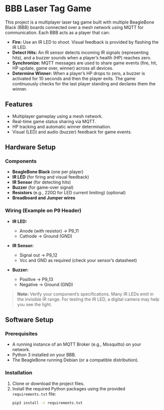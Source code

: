 # BBB Laser Tag Game

This project is a multiplayer laser tag game built with multiple BeagleBone Black (BBB) boards connected over a mesh network using MQTT for communication. Each BBB acts as a player that can:

- **Fire:** Use an IR LED to shoot. Visual feedback is provided by flashing the IR LED.
- **Detect Hits:** An IR sensor detects incoming IR signals (representing hits), and a buzzer sounds when a player’s health (HP) reaches zero.
- **Synchronize:** MQTT messages are used to share game events (fire, hit, HP update, game over, winner) across all devices.
- **Determine Winner:** When a player’s HP drops to zero, a buzzer is activated for 10 seconds and then the player exits. The game continuously checks for the last player standing and declares them the winner.

## Features

- Multiplayer gameplay using a mesh network.
- Real-time game status sharing via MQTT.
- HP tracking and automatic winner determination.
- Visual (LED) and audio (buzzer) feedback for game events.

## Hardware Setup

### Components

- **BeagleBone Black** (one per player)
- **IR LED** (for firing and visual feedback)
- **IR Sensor** (for detecting hits)
- **Buzzer** (for game-over signal)
- **Resistors** (e.g., 220Ω for LED current limiting) (optional)
- **Breadboard and Jumper wires**

### Wiring (Example on P9 Header)

- **IR LED:**  
  - Anode (with resistor) → P9_11  
  - Cathode → Ground (GND)
  
- **IR Sensor:**  
  - Signal out → P9_12  
  - Vcc and GND as required (check your sensor’s datasheet)
  
- **Buzzer:**  
  - Positive → P9_13  
  - Negative → Ground (GND)

> **Note:** Verify your component’s specifications. Many IR LEDs emit in the invisible IR range. For testing the IR LED, a digital camera may help you see the light.

## Software Setup

### Prerequisites

- A running instance of an MQTT Broker (e.g., Mosquitto) on your network.  
- Python 3 installed on your BBB.
- The BeagleBone running Debian (or a compatible distribution).

### Installation

1. Clone or download the project files.
2. Install the required Python packages using the provided `requirements.txt` file:
   ```bash
   pip3 install -r requirements.txt
